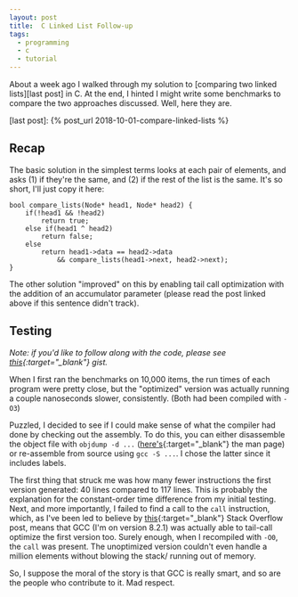 ```yaml
---
layout: post
title:  C Linked List Follow-up
tags:
  - programming
  - c
  - tutorial
---
```


About a week ago I walked through my solution to [comparing two linked
lists][last post] in C. At the end, I hinted I might write some benchmarks to
compare the two approaches discussed. Well, here they are.

[last post]: {% post_url 2018-10-01-compare-linked-lists %}

<!-- MORE -->

## Recap

The basic solution in the simplest terms looks at each pair of elements, and
asks (1) if they're the same, and (2) if the rest of the list is the same. It's
so short, I'll just copy it here:

<pre><code class="c">bool compare_lists(Node* head1, Node* head2) {
    if(!head1 && !head2)
        return true;
    else if(head1 ^ head2)
        return false;
    else
        return head1->data == head2->data
            && compare_lists(head1->next, head2->next);
}
</code></pre>

The other solution "improved" on this by enabling tail call optimization with
the addition of an accumulator parameter (please read the post linked above if
this sentence didn't track).

## Testing

*Note: if you'd like to follow along with the code, please see [this<i
class="fa fa-external-link"></i>][gist]{:target="_blank"} gist.*

When I first ran the benchmarks on 10,000 items, the run times of each program
were pretty close, but the "optimized" version was actually running a couple
nanoseconds slower, consistently. (Both had been compiled with `-O3`)

Puzzled, I decided to see if I could make sense of what the compiler had done
by checking out the assembly. To do this, you can either disassemble the object
file with `objdump -d ...` ([here's<i class="fa
fa-external-link"></i>][objdump]{:target="_blank"} the man page) or re-assemble
from source using `gcc -S ...`. I chose the latter since it includes labels.

[gist]: https://gist.github.com/wbadart/08813823beed6fb45664de8783706745
[objdump]: https://linux.die.net/man/1/objdump

The first thing that struck me was how many fewer instructions the first
version generated: 40 lines compared to 117 lines. This is probably the
explanation for the constant-order time difference from my initial testing.
Next, and more importantly, I failed to find a call to the `call` instruction,
which, as I've been led to believe by [this<i class="fa
fa-external-link"></i>][SO]{:target="_blank"} Stack Overflow post, means that
GCC (I'm on version 8.2.1) was actually able to tail-call optimize the first
version too. Surely enough, when I recompiled with `-O0`, the `call` was
present. The unoptimized version couldn't even handle a million elements
without blowing the stack/ running out of memory.

[SO]: https://stackoverflow.com/questions/490324/how-do-i-check-if-gcc-is-performing-tail-recursion-optimization#490389

So, I suppose the moral of the story is that GCC is really smart, and so are
the people who contribute to it. Mad respect.
